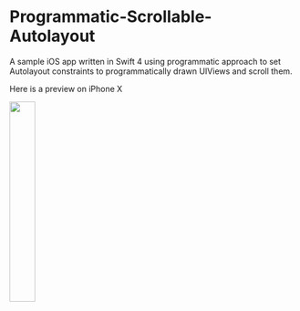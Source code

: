 # Programmatic-Scrollable-Autolayout

A sample iOS app written in Swift 4 using programmatic approach to set Autolayout constraints to programmatically drawn UIViews and scroll them.

Here is a preview on iPhone X


<img style="width: 30%; height: auto;" src="https://github.com/collegeboy16/Programmatic-Scrollable-Autolayout/blob/master/preview/screenshotPreview.png"/>

